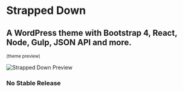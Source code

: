 # Strapped Down

## A WordPress theme with Bootstrap 4, React, Node, Gulp, JSON API and more.

<small>(theme preview)</small>

![Strapped Down Preview](http://s233122301.onlinehome.us/media_types/sD_theme_priview.gif)

### No Stable Release



